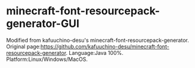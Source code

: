 # minecraft-font-resourcepack-generator-GUI
Modified from kafuuchino-desu's minecraft-font-resourcepack-generator. 
Original page:https://github.com/kafuuchino-desu/minecraft-font-resourcepack-generator. 
Language:Java 100%. 
Platform:Linux/Windows/MacOS. 
